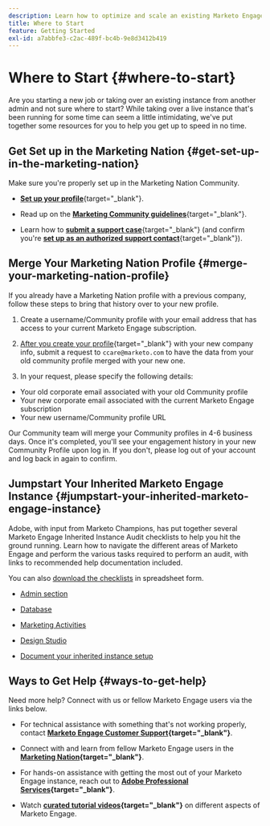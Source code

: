 ```yaml
---
description: Learn how to optimize and scale an existing Marketo Engage instance that you inherited. Follow the checklist to audit admin settings and maintain database hygiene.
title: Where to Start
feature: Getting Started
exl-id: a7abbfe3-c2ac-489f-bc4b-9e8d3412b419
---
```

# Where to Start {#where-to-start}

Are you starting a new job or taking over an existing instance from another admin and not sure where to start? While taking over a live instance that's been running for some time can seem a little intimidating, we've put together some resources for you to help you get up to speed in no time.

## Get Set up in the Marketing Nation {#get-set-up-in-the-marketing-nation}

Make sure you're properly set up in the Marketing Nation Community.

* [**Set up your profile**](https://nation.marketo.com/){target="_blank"}.

* Read up on the [**Marketing Community guidelines**](https://nation.marketo.com/t5/community-guidelines/ct-p/community-guidelines){target="_blank"}.

* Learn how to [**submit a support case**](https://nation.marketo.com/t5/Knowledgebase/Submitting-a-Support-Case-to-Marketo-Support/ta-p/252201){target="_blank"} (and confirm you're [**set up as an authorized support contact**](https://nation.marketo.com/t5/Knowledgebase/Managing-Authorized-Support-Contacts/ta-p/254341){target="_blank"}).

## Merge Your Marketing Nation Profile {#merge-your-marketing-nation-profile}

If you already have a Marketing Nation profile with a previous company, follow these steps to bring that history over to your new profile.

1. Create a username/Community profile with your email address that has access to your current Marketo Engage subscription.

1. [After you create your profile](https://nation.marketo.com/){target="_blank"} with your new company info, submit a request to `ccare@marketo.com` to have the data from your old community profile merged with your new one.

1. In your request, please specify the following details:

* Your old corporate email associated with your old Community profile
* Your new corporate email associated with the current Marketo Engage subscription
* Your new username/Community profile URL

Our Community team will merge your Community profiles in 4-6 business days. Once it's completed, you'll see your engagement history in your new Community Profile upon log in. If you don't, please log out of your account and log back in again to confirm.

## Jumpstart Your Inherited Marketo Engage Instance  {#jumpstart-your-inherited-marketo-engage-instance}

Adobe, with input from Marketo Champions, has put together several Marketo Engage Inherited Instance Audit checklists to help you hit the ground running. Learn how to navigate the different areas of Marketo Engage and perform the various tasks required to perform an audit, with links to recommended help documentation included.

You can also [download the checklists](/help/marketo/getting-started/inheriting-a-marketo-engage-instance/assets/adobe-marketo-engage-inherited-instance-admin-checklist.xlsx) in spreadsheet form.

* [Admin section](/help/marketo/getting-started/inheriting-a-marketo-engage-instance/admin-section-checklist.md)

* [Database](/help/marketo/getting-started/inheriting-a-marketo-engage-instance/database-checklist.md)

* [Marketing Activities](/help/marketo/getting-started/inheriting-a-marketo-engage-instance/marketing-activities-checklist.md)

* [Design Studio](/help/marketo/getting-started/inheriting-a-marketo-engage-instance/design-studio-checklist.md)

* [Document your inherited instance setup](/help/marketo/getting-started/inheriting-a-marketo-engage-instance/document-your-setup.md)
 
## Ways to Get Help {#ways-to-get-help}

Need more help? Connect with us or fellow Marketo Engage users via the links below.

* For technical assistance with something that's not working properly, contact **[Marketo Engage Customer Support](https://nation.marketo.com/t5/Support/ct-p/Support){target="_blank"}**.

* Connect with and learn from fellow Marketo Engage users in the **[Marketing Nation](https://nation.marketo.com/){target="_blank"}**.

* For hands-on assistance with getting the most out of your Marketo Engage instance, reach out to **[Adobe Professional Services](https://business.adobe.com/products/marketo/services-support.html){target="_blank"}**.

* Watch **[curated tutorial videos](https://experienceleague.adobe.com/docs/marketo-learn/tutorials/overview.html){target="_blank"}** on different aspects of Marketo Engage.
